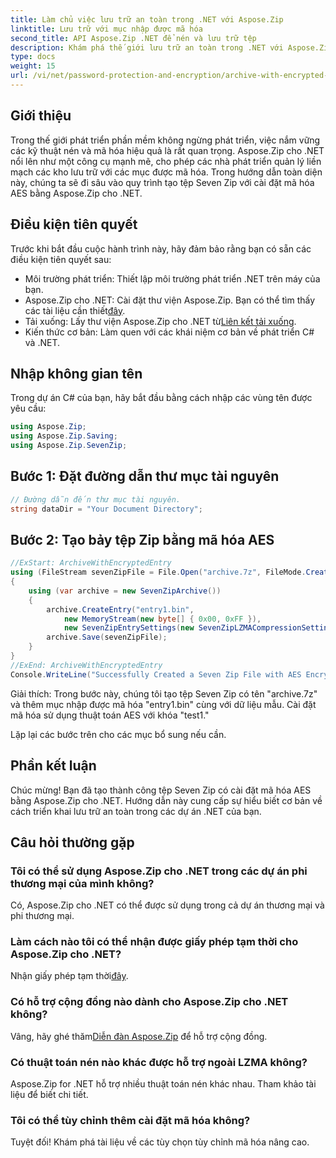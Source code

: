 ```yaml
---
title: Làm chủ việc lưu trữ an toàn trong .NET với Aspose.Zip
linktitle: Lưu trữ với mục nhập được mã hóa
second_title: API Aspose.Zip .NET để nén và lưu trữ tệp
description: Khám phá thế giới lưu trữ an toàn trong .NET với Aspose.Zip. Tạo tập tin Seven Zip với mã hóa AES một cách dễ dàng. Tăng cường kỹ năng phát triển của bạn bây giờ!
type: docs
weight: 15
url: /vi/net/password-protection-and-encryption/archive-with-encrypted-entry/
---
```


## Giới thiệu

Trong thế giới phát triển phần mềm không ngừng phát triển, việc nắm vững các kỹ thuật nén và mã hóa hiệu quả là rất quan trọng. Aspose.Zip cho .NET nổi lên như một công cụ mạnh mẽ, cho phép các nhà phát triển quản lý liền mạch các kho lưu trữ với các mục được mã hóa. Trong hướng dẫn toàn diện này, chúng ta sẽ đi sâu vào quy trình tạo tệp Seven Zip với cài đặt mã hóa AES bằng Aspose.Zip cho .NET.

## Điều kiện tiên quyết

Trước khi bắt đầu cuộc hành trình này, hãy đảm bảo rằng bạn có sẵn các điều kiện tiên quyết sau:

- Môi trường phát triển: Thiết lập môi trường phát triển .NET trên máy của bạn.
-  Aspose.Zip cho .NET: Cài đặt thư viện Aspose.Zip. Bạn có thể tìm thấy các tài liệu cần thiết[đây](https://reference.aspose.com/zip/net/).
-  Tải xuống: Lấy thư viện Aspose.Zip cho .NET từ[Liên kết tải xuống](https://releases.aspose.com/zip/net/).
- Kiến thức cơ bản: Làm quen với các khái niệm cơ bản về phát triển C# và .NET.

## Nhập không gian tên

Trong dự án C# của bạn, hãy bắt đầu bằng cách nhập các vùng tên được yêu cầu:

```csharp
using Aspose.Zip;
using Aspose.Zip.Saving;
using Aspose.Zip.SevenZip;
```

## Bước 1: Đặt đường dẫn thư mục tài nguyên

```csharp
// Đường dẫn đến thư mục tài nguyên.
string dataDir = "Your Document Directory";
```

## Bước 2: Tạo bảy tệp Zip bằng mã hóa AES

```csharp
//ExStart: ArchiveWithEncryptedEntry
using (FileStream sevenZipFile = File.Open("archive.7z", FileMode.Create))
{
    using (var archive = new SevenZipArchive())
    {
        archive.CreateEntry("entry1.bin", 
            new MemoryStream(new byte[] { 0x00, 0xFF }), 
            new SevenZipEntrySettings(new SevenZipLZMACompressionSettings(), new SevenZipAESEncryptionSettings("test1")));
        archive.Save(sevenZipFile);
    }
}
//ExEnd: ArchiveWithEncryptedEntry
Console.WriteLine("Successfully Created a Seven Zip File with AES Encryption Settings");
```

Giải thích: Trong bước này, chúng tôi tạo tệp Seven Zip có tên "archive.7z" và thêm mục nhập được mã hóa "entry1.bin" cùng với dữ liệu mẫu. Cài đặt mã hóa sử dụng thuật toán AES với khóa "test1."

Lặp lại các bước trên cho các mục bổ sung nếu cần.

## Phần kết luận

Chúc mừng! Bạn đã tạo thành công tệp Seven Zip có cài đặt mã hóa AES bằng Aspose.Zip cho .NET. Hướng dẫn này cung cấp sự hiểu biết cơ bản về cách triển khai lưu trữ an toàn trong các dự án .NET của bạn.

## Câu hỏi thường gặp

### Tôi có thể sử dụng Aspose.Zip cho .NET trong các dự án phi thương mại của mình không?
Có, Aspose.Zip cho .NET có thể được sử dụng trong cả dự án thương mại và phi thương mại.

### Làm cách nào tôi có thể nhận được giấy phép tạm thời cho Aspose.Zip cho .NET?
 Nhận giấy phép tạm thời[đây](https://purchase.aspose.com/temporary-license/).

### Có hỗ trợ cộng đồng nào dành cho Aspose.Zip cho .NET không?
 Vâng, hãy ghé thăm[Diễn đàn Aspose.Zip](https://forum.aspose.com/c/zip/37) để hỗ trợ cộng đồng.

### Có thuật toán nén nào khác được hỗ trợ ngoài LZMA không?
Aspose.Zip for .NET hỗ trợ nhiều thuật toán nén khác nhau. Tham khảo tài liệu để biết chi tiết.

### Tôi có thể tùy chỉnh thêm cài đặt mã hóa không?
Tuyệt đối! Khám phá tài liệu về các tùy chọn tùy chỉnh mã hóa nâng cao.

